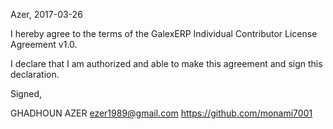 Azer, 2017-03-26

I hereby agree to the terms of the GalexERP Individual Contributor License Agreement v1.0.

I declare that I am authorized and able to make this agreement and sign this declaration.

Signed,

GHADHOUN AZER ezer1989@gmail.com https://github.com/monami7001

